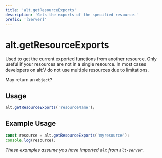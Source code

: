 ```yaml
---
title: 'alt.getResourceExports'
description: 'Gets the exports of the specified resource.'
prefix: '[Server]'
---
```


# alt.getResourceExports

Used to get the current exported functions from another resource. Only useful if your resources are not in a single resource. In most cases developers on alt:V do not use multiple resources due to limitations.

May return an `object`?

## Usage

```js
alt.getResourceExports('resourceName');
```

## Example Usage

```js
const resource = alt.getResourceExports('myresource');
console.log(resource);
```

_These examples assume you have imported `alt` from `alt-server`._
